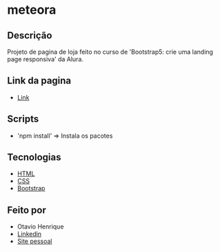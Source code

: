 # meteora

## Descrição

Projeto de pagina de loja feito no curso de 'Bootstrap5: crie uma landing page responsiva' da Alura.

## Link da pagina

- [Link](https://otaviohenrique1.github.io/meteora/)

## Scripts

- 'npm install' => Instala os pacotes

## Tecnologias

- [HTML](https://developer.mozilla.org/pt-BR/docs/Web/HTML)
- [CSS](https://developer.mozilla.org/pt-BR/docs/Web/CSS)
- [Bootstrap](https://getbootstrap.com/)

## Feito por

- Otavio Henrique
- [Linkedin](https://www.linkedin.com/in/otavio-henrique-de-lima-e-silva-94076ba1/)
- [Site pessoal](https://otaviohls.vercel.app/)
